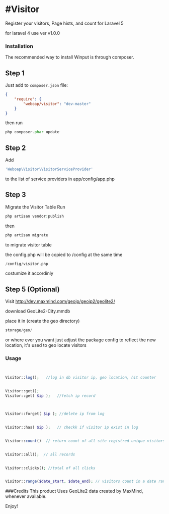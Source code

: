 #Visitor
==============

Register your visitors, Page hists, and count for Laravel 5

for laravel 4 use ver v1.0.0

### Installation


The recommended way to install Winput is through composer.

## Step 1

Just add to  `composer.json` file:

``` json
{
    "require": {
        "weboap/visitor": "dev-master"
    }
}
```

then run 
``` php
php composer.phar update
```

## Step 2

Add
``` php
'Weboap\Visitor\VisitorServiceProvider'
``` 

to the list of service providers in app/config/app.php

## Step 3 

Migrate the Visitor Table
Run

``` php
php artisan vendor:publish
``` 
then

``` php
php artisan migrate
``` 
to migrate visitor table

the config.php will be copied to /config at the same time

``` php
/config/visitor.php
```

costumize it accordinly



## Step 5 (Optional)

Visit 
http://dev.maxmind.com/geoip/geoip2/geolite2/

download GeoLite2-City.mmdb

place it in (create the geo directory)

``` php
storage/geo/
```
or where ever you want just adjust the package config to reflect the new location,
it's used to geo locate visitors




###  Usage



``` php


Visitor::log();   //log in db visitor ip, geo location, hit counter


Visitor::get();
Visitor::get( $ip );   //fetch ip record



Visitor::forget( $ip ); //delete ip from log


Visitor::has( $ip );   // checkk if visitor ip exist in log


Visitor::count()  // return count of all site registred unique visitors


Visitor::all();  // all records


Visitor::clicks(); //total of all clicks


Visitor::range($date_start, $date_end); // visitors count in a date range;


```
###Credits
This product Uses GeoLite2 data created by MaxMind, whenever available.

Enjoy!
 


